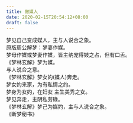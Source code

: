 ```yaml
---
title: 做媒人
date: 2020-02-15T20:54:12+08:00
draft: false
---
```


梦见自己变成媒人，主与人说合之象。<br>
原版周公解梦：梦妻作媒。<br>
梦母作媒或梦妻作媒，皆主纳宠得妓之占，但有口舌。<br>
《梦林玄解》梦为媒。<br>
与人说合之意。<br>
《梦林玄解》梦女妁(媒人)奔走。<br>
梦女妁来家，为有私情之约。<br>
梦身为女妁，在妇女 主生美秀之女。<br>
梦见奔走，主阴私劳碌。<br>
《梦林玄解》梦己为媒妁，主与人说合之象。<br>
《断梦秘书》